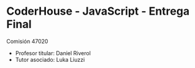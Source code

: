 # CoderHouse - JavaScript - Entrega Final
Comisión 47020
- Profesor titular: Daniel Riverol
- Tutor asociado: 	Luka Liuzzi
